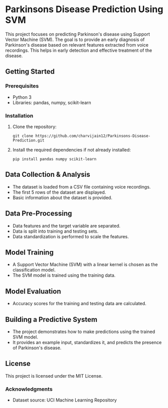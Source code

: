 # Parkinsons Disease Prediction Using SVM

This project focuses on predicting Parkinson's disease using Support Vector Machine (SVM). The goal is to provide an early diagnosis of Parkinson's disease based on relevant features extracted from voice recordings. This helps in early detection and effective treatment of the disease.

## Getting Started

### Prerequisites

- Python 3
- Libraries: pandas, numpy, scikit-learn

### Installation

1. Clone the repository:
   ```
   git clone https://github.com/charvijain12/Parkinsons-Disease-Prediction.git
   ```

2. Install the required dependencies if not already installed:
   ```
   pip install pandas numpy scikit-learn
   ```

## Data Collection & Analysis

- The dataset is loaded from a CSV file containing voice recordings.
- The first 5 rows of the dataset are displayed.
- Basic information about the dataset is provided.

## Data Pre-Processing

- Data features and the target variable are separated.
- Data is split into training and testing sets.
- Data standardization is performed to scale the features.

## Model Training

- A Support Vector Machine (SVM) with a linear kernel is chosen as the classification model.
- The SVM model is trained using the training data.

## Model Evaluation

- Accuracy scores for the training and testing data are calculated.

## Building a Predictive System

- The project demonstrates how to make predictions using the trained SVM model.
- It provides an example input, standardizes it, and predicts the presence of Parkinson's disease.

## License

This project is licensed under the MIT License.

### Acknowledgments

- Dataset source: UCI Machine Learning Repository
